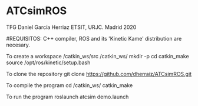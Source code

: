 # ATCsimROS
TFG Daniel García Herriaz ETSIT, URJC. Madrid 2020

#REQUISITOS: 
C++ compiler, ROS and its 'Kinetic Kame' distribution are necesary.

To create a workspace
  /catkin_ws/src
  /catkin_ws/
  mkdir -p
  cd
  catkin_make
  source /opt/ros/kinetic/setup.bash
  
To clone the repository
  git clone https://github.com/dherraiz/ATCsimROS.git
  
To compile the program 
  cd /catkin_ws/
  catkin_make
  
To run the program
  roslaunch atcsim demo.launch

